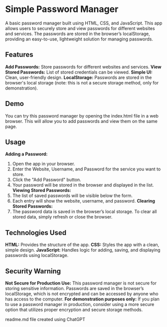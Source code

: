 # Simple Password Manager
A basic password manager built using HTML, CSS, and JavaScript. This app allows users to securely store and view passwords for different websites and services. The passwords are stored in the browser’s localStorage, providing an easy-to-use, lightweight solution for managing passwords.

## Features
**Add Passwords:** Store passwords for different websites and services.
**View Stored Passwords:** List of stored credentials can be viewed.
**Simple UI:** Clean, user-friendly design.
**LocalStorage:** Passwords are stored in the browser's local storage (note: this is not a secure storage method, only for demonstration).

## Demo
You can try this password manager by opening the index.html file in a web browser.
This will allow you to add passwords and view them on the same page.

## Usage
**Adding a Password:**
1. Open the app in your browser.
2. Enter the Website, Username, and Password for the service you want to store.
3. Click the "Add Password" button.
4. Your password will be stored in the browser and displayed in the list.
**Viewing Stored Passwords:**
1. The list of saved passwords will be visible below the form.
2. Each entry will show the website, username, and password.
**Clearing Stored Passwords:**
1. The password data is saved in the browser’s local storage. To clear all stored data, simply refresh or close the browser.

## Technologies Used
**HTML:** Provides the structure of the app.
**CSS:** Styles the app with a clean, simple design.
**JavaScript:** Handles logic for adding, saving, and displaying passwords using localStorage.

## Security Warning
**Not Secure for Production Use:** This password manager is not secure for storing sensitive information. Passwords are saved in the browser’s localStorage, which is not encrypted and can be accessed by anyone who has access to the computer.
**For demonstration purposes only:** If you plan to use a password manager in production, consider using a more secure option that utilizes proper encryption and secure storage methods.

readme.md file created using ChatGPT
